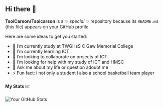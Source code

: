 
## Hi there 👋

**TsoiCarson/Tsoicarson** is a ✨ _special_ ✨ repository because its `README.md` (this file) appears on your GitHub profile.

Here are some ideas to get you started:
- 🔭 I’m currently study at TWGHsS C Gaw Memorial College 
- 🌱 I’m currently learning ICT 
- 👯 I’m looking to collaborate on projects of ICT 
- 🤔 I’m looking for help with my study of ICT and HMSC
- 💬 Ask me about my life or question adoubt me 
- ⚡ Fun fact: i not only a student i also a school basketball team player 

#### My Stats 📈
![Your GitHub Stats](https://github-readme-stats.vercel.app/api?username=Tsoicarson&show_icons=true&theme=tokyonight)

